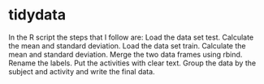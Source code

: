 # tidydata
In the R script the steps that I follow are:
Load the data set test.
Calculate the mean and standard deviation.
Load the data set train.
Calculate the mean and standard deviation.
Merge the two data frames using rbind. 
Rename the labels.
Put the activities with clear text.
Group the data by the subject and activity and write the final data.
